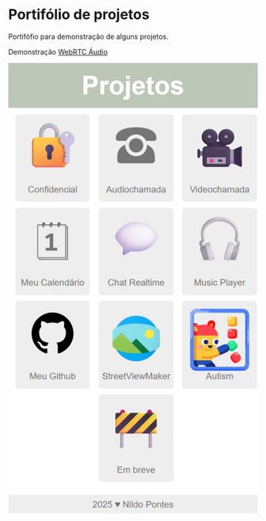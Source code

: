 # Portifólio de projetos
Portifófio para demonstração de alguns projetos.

Demonstração [WebRTC Áudio](https://nildopontes.com.br)

![](images/screen0.png)
